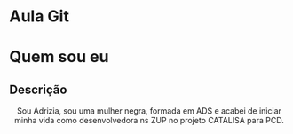 # Aula Git

<h1>Quem sou eu</h1>


## Descrição
<p align="center">Sou Adrizia, sou uma mulher negra, formada em ADS e acabei de iniciar 
minha vida como desenvolvedora ns ZUP no projeto CATALISA para PCD.</p>